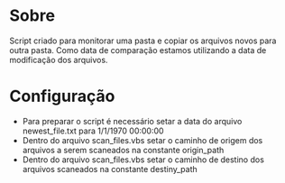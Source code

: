 Sobre
=====

Script criado para monitorar uma pasta e copiar os arquivos novos para outra pasta. Como data de comparação estamos utilizando a data de modificação dos arquivos.

Configuração
============

* Para preparar o script é necessário setar a data do arquivo newest_file.txt para 1/1/1970 00:00:00
* Dentro do arquivo scan_files.vbs setar o caminho de origem dos arquivos a serem scaneados na constante origin_path
* Dentro do arquivo scan_files.vbs setar o caminho de destino dos arquivos scaneados na constante destiny_path

